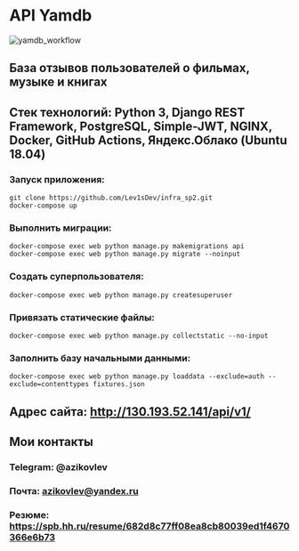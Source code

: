 # API Yamdb
![yamdb_workflow](https://github.com/Lev1sDev/yamdb_final/actions/workflows/yamdb_workflow.yaml/badge.svg)

## База отзывов пользователей о фильмах, музыке и книгах
## Стек технологий: Python 3, Django REST Framework, PostgreSQL, Simple-JWT, NGINX, Docker, GitHub Actions, Яндекс.Облако (Ubuntu 18.04)

### Запуск приложения:
``` git clone https://github.com/Lev1sDev/infra_sp2.git  ``` \
```docker-compose up```

### Выполнить миграции:
```docker-compose exec web python manage.py makemigrations api``` \
```docker-compose exec web python manage.py migrate --noinput```

### Создать суперпользователя:
```docker-compose exec web python manage.py createsuperuser```

### Привязать статические файлы:
```docker-compose exec web python manage.py collectstatic --no-input```

### Заполнить базу начальными данными:
```docker-compose exec web python manage.py loaddata --exclude=auth --exclude=contenttypes fixtures.json```

## Адрес сайта: http://130.193.52.141/api/v1/

## Мои контакты
### Telegram: @azikovlev
### Почта: azikovlev@yandex.ru
### Резюме: https://spb.hh.ru/resume/682d8c77ff08ea8cb80039ed1f4670366e6b73

